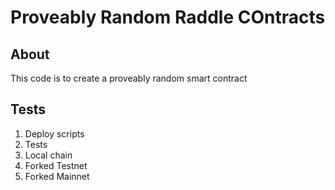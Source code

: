 # Proveably Random Raddle COntracts

## About

This code is to create a proveably random smart contract



## Tests

1. Deploy scripts
2. Tests
  1. Local chain
  2. Forked Testnet
  3. Forked Mainnet